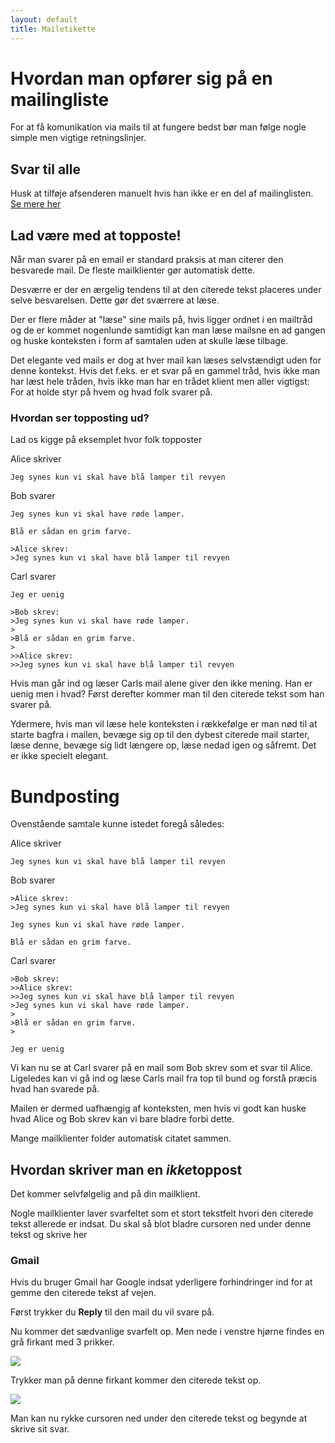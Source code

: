 ```yaml
---
layout: default
title: Mailetikette
---
```


# Hvordan man opfører sig på en mailingliste

For at få komunikation via mails til at fungere bedst bør man følge nogle simple men vigtige retningslinjer.

## Svar til alle
Husk at tilføje afsenderen manuelt hvis han ikke er en del af mailinglisten.
<a href="/mailinglister#svar_til_folk_udenfor_listen">Se mere her</a>

## Lad være med at topposte!

Når man svarer på en email er standard praksis at man citerer den besvarede mail. De fleste mailklienter gør automatisk dette.

Desværre er der en ærgelig tendens til at den citerede tekst placeres under selve besvarelsen.
Dette gør det sværrere at læse.

Der er flere måder at "læse" sine mails på, hvis ligger ordnet i en mailtråd og de er kommet nogenlunde samtidigt kan man læse mailsne en ad gangen og huske konteksten i form af samtalen uden at skulle læse tilbage.

Det elegante ved mails er dog at hver mail kan læses selvstændigt uden for denne kontekst. Hvis det f.eks. er et svar på en gammel tråd, hvis ikke man har læst hele tråden, hvis ikke man har en trådet klient men aller vigtigst:
For at holde styr på hvem og hvad folk svarer på.

### Hvordan ser topposting ud?
Lad os kigge på eksemplet hvor folk topposter

Alice skriver

~~~
Jeg synes kun vi skal have blå lamper til revyen
~~~

Bob svarer

~~~
Jeg synes kun vi skal have røde lamper.

Blå er sådan en grim farve.

>Alice skrev:
>Jeg synes kun vi skal have blå lamper til revyen
~~~

Carl svarer

~~~
Jeg er uenig

>Bob skrev:
>Jeg synes kun vi skal have røde lamper.
>
>Blå er sådan en grim farve.
>
>>Alice skrev:
>>Jeg synes kun vi skal have blå lamper til revyen
~~~

Hvis man går ind og læser Carls mail alene giver den ikke mening.
Han er uenig men i hvad?
Først derefter kommer man til den citerede tekst som han svarer på.

Ydermere, hvis man vil læse hele konteksten i rækkefølge er man nød til at starte bagfra i mailen, bevæge sig op til den dybest citerede mail starter, læse denne, bevæge sig lidt længere op, læse nedad igen og såfremt.
Det er ikke specielt elegant.

# Bundposting
Ovenstående samtale kunne istedet foregå således:

Alice skriver

~~~
Jeg synes kun vi skal have blå lamper til revyen
~~~

Bob svarer

~~~
>Alice skrev:
>Jeg synes kun vi skal have blå lamper til revyen

Jeg synes kun vi skal have røde lamper.

Blå er sådan en grim farve.
~~~

Carl svarer

~~~
>Bob skrev:
>>Alice skrev:
>>Jeg synes kun vi skal have blå lamper til revyen
>Jeg synes kun vi skal have røde lamper.
>
>Blå er sådan en grim farve.
>

Jeg er uenig
~~~

Vi kan nu se at Carl svarer på en mail som Bob skrev som et svar til Alice.
Ligeledes kan vi gå ind og læse Carls mail fra top til bund og forstå præcis hvad han svarede på.

Mailen er dermed uafhængig af konteksten, men hvis vi godt kan huske hvad Alice og Bob skrev kan vi bare bladre forbi dette.

Mange mailklienter folder automatisk citatet sammen.


## Hvordan skriver man en *ikke*toppost

Det kommer selvfølgelig and på din mailklient.

Nogle mailklienter laver svarfeltet som et stort tekstfelt hvori den citerede tekst allerede er indsat.
Du skal så blot bladre cursoren ned under denne tekst og skrive her

### Gmail
Hvis du bruger Gmail har Google indsat yderligere forhindringer ind for at gemme den citerede tekst af vejen.

Først trykker du **Reply** til den mail du vil svare på.

Nu kommer det sædvanlige svarfelt op.
Men nede i venstre hjørne findes en grå firkant med 3 prikker.

<img src="show-citation.png" class="img">

Trykker man på denne firkant kommer den citerede tekst op.

<img src="reply-field.png" class="img">

Man kan nu rykke cursoren ned under den citerede tekst og begynde at skrive sit svar.
